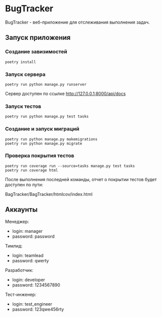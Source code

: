 # BugTracker

BugTracker - веб-приложение для отслеживания выполнения задач.

## Запуск приложения

### Создание завизимостей
```
poetry install
```
### Запуск сервера
```
poetry run python manage.py runserver
```
Сервер доступен по ссылке http://127.0.0.1:8000/api/docs

### Запуск тестов
```
poetry run python manage.py test tasks
```
### Создание и запуск миграций
```
poetry run python manage.py makemigrations
poetry run python manage.py migrate
```
### Проверка покрытия тестов
```
poetry run coverage run --source=tasks manage.py test tasks
poetry run coverage html
```
После выполнения последней команды, отчет о покрытии тестов будет доступен по пути:

BagTracker/BagTracker/htmlcov/index.html

## Аккаунты
Менеджер:
- login: manager
- password: password

Тимлид:
- login: teamlead
- password: qwerty

Разработчик:
- login: developer
- password: 1234567890

Тест-инженер:
- login: test_engineer
- password: 123qwe456rty
